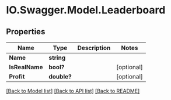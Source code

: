 # IO.Swagger.Model.Leaderboard
## Properties

Name | Type | Description | Notes
------------ | ------------- | ------------- | -------------
**Name** | **string** |  | 
**IsRealName** | **bool?** |  | [optional] 
**Profit** | **double?** |  | [optional] 

[[Back to Model list]](../README.md#documentation-for-models) [[Back to API list]](../README.md#documentation-for-api-endpoints) [[Back to README]](../README.md)

